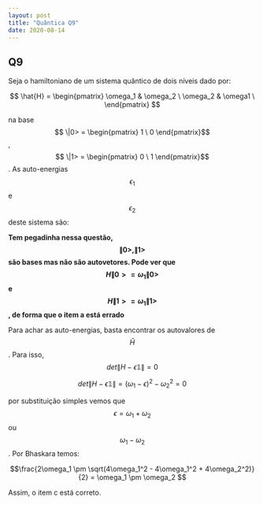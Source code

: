 ```yaml
---
layout: post
title: "Quântica Q9"
date: 2020-08-14
---
```

## Q9
Seja o hamiltoniano de um sistema quântico de dois níveis dado por:

$$ \hat{H} = \begin{pmatrix} \omega_1 & \omega_2 \ \omega_2 & \omega1 \ \end{pmatrix} $$

na base $$ \|0> = \begin{pmatrix} 1  \  0 \end{pmatrix}$$ , $$ \|1> = \begin{pmatrix} 0  \  1 \end{pmatrix}$$.  As auto-energias $$\epsilon_1$$  e $$\epsilon_2$$ deste sistema são:

**Tem pegadinha nessa questão, $$\|0>,\|1>$$ são bases mas não são autovetores. Pode ver que $$H\|0> = \omega_1\|0>$$ e $$H\|1> = \omega_1\|1>$$, de forma que o item a está errado**

Para achar as auto-energias, basta encontrar os autovalores de $$\hat{H}$$. Para isso, $$det \|H - \epsilon\mathbb{1}\| = 0$$

$$det \|H - \epsilon\mathbb{1}\| = (\omega_1 - \epsilon)^2 - \omega_2^2 = 0$$

por substituição simples vemos que $$ \epsilon = \omega_1 + \omega_2$$ ou $$ \omega_1 - \omega_2$$. Por Bhaskara temos:

$$\frac{2\omega_1 \pm \sqrt(4\omega_1^2 - 4\omega_1^2 + 4\omega_2^2)}{2} = \omega_1 \pm \omega_2 $$

Assim, o item c está correto.
